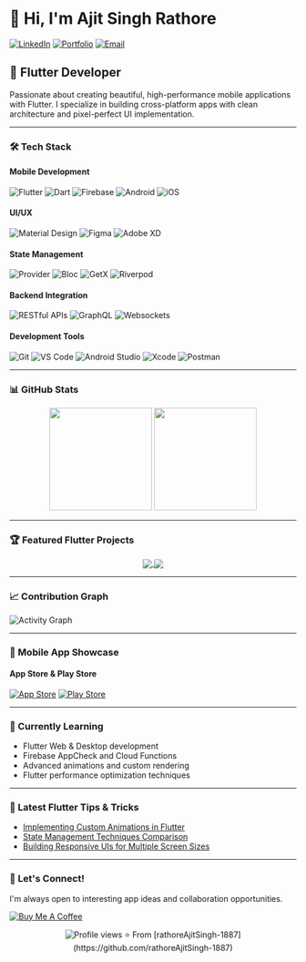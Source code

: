 # 👋 Hi, I'm Ajit Singh Rathore

[![LinkedIn](https://img.shields.io/badge/LinkedIn-0077B5?style=for-the-badge&logo=linkedin&logoColor=white)](https://www.linkedin.com/in/your-linkedin/)
[![Portfolio](https://img.shields.io/badge/Portfolio-000000?style=for-the-badge&logo=About.me&logoColor=white)](https://your-portfolio.com)
[![Email](https://img.shields.io/badge/Email-D14836?style=for-the-badge&logo=gmail&logoColor=white)](mailto:your-email@example.com)

## 📱 Flutter Developer

Passionate about creating beautiful, high-performance mobile applications with Flutter. I specialize in building cross-platform apps with clean architecture and pixel-perfect UI implementation.

---

### 🛠️ Tech Stack

#### Mobile Development
![Flutter](https://img.shields.io/badge/Flutter-02569B?style=flat-square&logo=flutter&logoColor=white)
![Dart](https://img.shields.io/badge/Dart-0175C2?style=flat-square&logo=dart&logoColor=white)
![Firebase](https://img.shields.io/badge/Firebase-FFCA28?style=flat-square&logo=firebase&logoColor=black)
![Android](https://img.shields.io/badge/Android-3DDC84?style=flat-square&logo=android&logoColor=white)
![iOS](https://img.shields.io/badge/iOS-000000?style=flat-square&logo=ios&logoColor=white)

#### UI/UX
![Material Design](https://img.shields.io/badge/Material_Design-757575?style=flat-square&logo=material-design&logoColor=white)
![Figma](https://img.shields.io/badge/Figma-F24E1E?style=flat-square&logo=figma&logoColor=white)
![Adobe XD](https://img.shields.io/badge/Adobe_XD-FF61F6?style=flat-square&logo=adobe-xd&logoColor=white)

#### State Management
![Provider](https://img.shields.io/badge/Provider-4CAF50?style=flat-square&logo=flutter&logoColor=white)
![Bloc](https://img.shields.io/badge/Bloc-3F51B5?style=flat-square&logo=flutter&logoColor=white)
![GetX](https://img.shields.io/badge/GetX-8A2BE2?style=flat-square&logo=flutter&logoColor=white)
![Riverpod](https://img.shields.io/badge/Riverpod-0175C2?style=flat-square&logo=flutter&logoColor=white)

#### Backend Integration
![RESTful APIs](https://img.shields.io/badge/REST_APIs-009688?style=flat-square&logo=fastapi&logoColor=white)
![GraphQL](https://img.shields.io/badge/GraphQL-E10098?style=flat-square&logo=graphql&logoColor=white)
![Websockets](https://img.shields.io/badge/Websockets-010101?style=flat-square&logo=socket.io&logoColor=white)

#### Development Tools
![Git](https://img.shields.io/badge/Git-F05032?style=flat-square&logo=git&logoColor=white)
![VS Code](https://img.shields.io/badge/VS_Code-007ACC?style=flat-square&logo=visual-studio-code&logoColor=white)
![Android Studio](https://img.shields.io/badge/Android_Studio-3DDC84?style=flat-square&logo=android-studio&logoColor=white)
![Xcode](https://img.shields.io/badge/Xcode-147EFB?style=flat-square&logo=xcode&logoColor=white)
![Postman](https://img.shields.io/badge/Postman-FF6C37?style=flat-square&logo=postman&logoColor=white)

---

### 📊 GitHub Stats

<div align="center">
  <img height="180em" src="https://github-readme-stats.vercel.app/api?username=rathoreAjitSingh-1887&show_icons=true&theme=dark&include_all_commits=true&count_private=true"/>
  <img height="180em" src="https://github-readme-stats.vercel.app/api/top-langs/?username=rathoreAjitSingh-1887&layout=compact&langs_count=7&theme=dark"/>
</div>

---

### 🏆 Featured Flutter Projects

<div align="center">
  <a href="https://github.com/rathoreAjitSingh-1887/flutter-project-1">
    <img align="center" src="https://github-readme-stats.vercel.app/api/pin/?username=rathoreAjitSingh-1887&repo=flutter-project-1&theme=dark" />
  </a>
  <a href="https://github.com/rathoreAjitSingh-1887/flutter-project-2">
    <img align="center" src="https://github-readme-stats.vercel.app/api/pin/?username=rathoreAjitSingh-1887&repo=flutter-project-2&theme=dark" />
  </a>
</div>

---

### 📈 Contribution Graph

![Activity Graph](https://activity-graph.herokuapp.com/graph?username=rathoreAjitSingh-1887&theme=github)

---

### 📱 Mobile App Showcase

#### App Store & Play Store
[![App Store](https://img.shields.io/badge/App_Store-0D96F6?style=for-the-badge&logo=app-store&logoColor=white)](https://apps.apple.com/developer/your-id)
[![Play Store](https://img.shields.io/badge/Google_Play-414141?style=for-the-badge&logo=google-play&logoColor=white)](https://play.google.com/store/apps/developer?id=your-id)

---

### 🌱 Currently Learning

- Flutter Web & Desktop development
- Firebase AppCheck and Cloud Functions
- Advanced animations and custom rendering
- Flutter performance optimization techniques

---

### 📝 Latest Flutter Tips & Tricks

<!-- BLOG-POST-LIST:START -->
- [Implementing Custom Animations in Flutter](https://your-blog.com/post1)
- [State Management Techniques Comparison](https://your-blog.com/post2)
- [Building Responsive UIs for Multiple Screen Sizes](https://your-blog.com/post3)
<!-- BLOG-POST-LIST:END -->

---

### 🤝 Let's Connect!

I'm always open to interesting app ideas and collaboration opportunities.

[![Buy Me A Coffee](https://img.shields.io/badge/Buy%20Me%20A%20Coffee-FFDD00?style=for-the-badge&logo=buy-me-a-coffee&logoColor=black)](https://www.buymeacoffee.com/yourusername)

<div align="center">
  <img src="https://komarev.com/ghpvc/?username=rathoreAjitSingh-1887&color=green" alt="Profile views"/>
  ⭐️ From [rathoreAjitSingh-1887](https://github.com/rathoreAjitSingh-1887)
</div>
